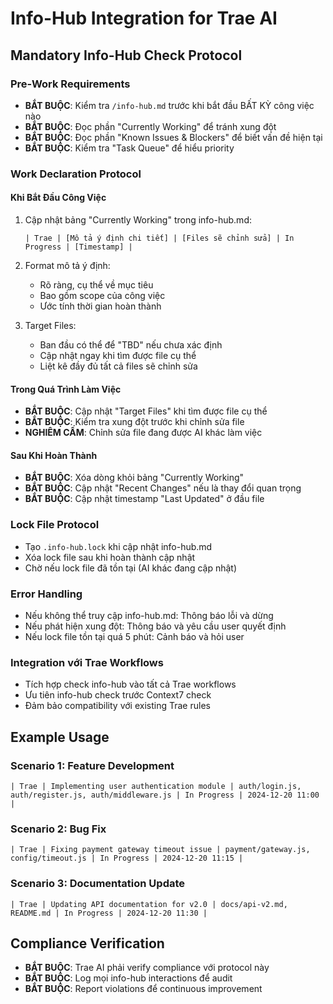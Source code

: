 # Info-Hub Integration for Trae AI

## Mandatory Info-Hub Check Protocol

### Pre-Work Requirements
- **BẮT BUỘC**: Kiểm tra `/info-hub.md` trước khi bắt đầu BẤT KỲ công việc nào
- **BẮT BUỘC**: Đọc phần "Currently Working" để tránh xung đột
- **BẮT BUỘC**: Đọc phần "Known Issues & Blockers" để biết vấn đề hiện tại
- **BẮT BUỘC**: Kiểm tra "Task Queue" để hiểu priority

### Work Declaration Protocol

#### Khi Bắt Đầu Công Việc
1. Cập nhật bảng "Currently Working" trong info-hub.md:
   ```
   | Trae | [Mô tả ý định chi tiết] | [Files sẽ chỉnh sửa] | In Progress | [Timestamp] |
   ```

2. Format mô tả ý định:
   - Rõ ràng, cụ thể về mục tiêu
   - Bao gồm scope của công việc
   - Ước tính thời gian hoàn thành

3. Target Files:
   - Ban đầu có thể để "TBD" nếu chưa xác định
   - Cập nhật ngay khi tìm được file cụ thể
   - Liệt kê đầy đủ tất cả files sẽ chỉnh sửa

#### Trong Quá Trình Làm Việc
- **BẮT BUỘC**: Cập nhật "Target Files" khi tìm được file cụ thể
- **BẮT BUỘC**: Kiểm tra xung đột trước khi chỉnh sửa file
- **NGHIÊM CẤM**: Chỉnh sửa file đang được AI khác làm việc

#### Sau Khi Hoàn Thành
- **BẮT BUỘC**: Xóa dòng khỏi bảng "Currently Working"
- **BẮT BUỘC**: Cập nhật "Recent Changes" nếu là thay đổi quan trọng
- **BẮT BUỘC**: Cập nhật timestamp "Last Updated" ở đầu file

### Lock File Protocol
- Tạo `.info-hub.lock` khi cập nhật info-hub.md
- Xóa lock file sau khi hoàn thành cập nhật
- Chờ nếu lock file đã tồn tại (AI khác đang cập nhật)

### Error Handling
- Nếu không thể truy cập info-hub.md: Thông báo lỗi và dừng
- Nếu phát hiện xung đột: Thông báo và yêu cầu user quyết định
- Nếu lock file tồn tại quá 5 phút: Cảnh báo và hỏi user

### Integration với Trae Workflows
- Tích hợp check info-hub vào tất cả Trae workflows
- Ưu tiên info-hub check trước Context7 check
- Đảm bảo compatibility với existing Trae rules

## Example Usage

### Scenario 1: Feature Development
```
| Trae | Implementing user authentication module | auth/login.js, auth/register.js, auth/middleware.js | In Progress | 2024-12-20 11:00 |
```

### Scenario 2: Bug Fix
```
| Trae | Fixing payment gateway timeout issue | payment/gateway.js, config/timeout.js | In Progress | 2024-12-20 11:15 |
```

### Scenario 3: Documentation Update
```
| Trae | Updating API documentation for v2.0 | docs/api-v2.md, README.md | In Progress | 2024-12-20 11:30 |
```

## Compliance Verification
- **BẮT BUỘC**: Trae AI phải verify compliance với protocol này
- **BẮT BUỘC**: Log mọi info-hub interactions để audit
- **BẮT BUỘC**: Report violations để continuous improvement